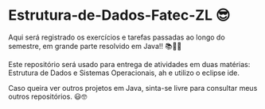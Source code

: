 # Estrutura-de-Dados-Fatec-ZL 😎
Aqui será registrado os exercícios e tarefas passadas ao longo do semestre, em grande parte resolvido em Java!! 📚👨‍💻

Este repositório será usado para entrega de atividades em duas matérias: Estrutura de Dados e Sistemas Operacionais, ah e utilizo o eclipse ide.

Caso queira ver outros projetos em Java, sinta-se livre para consultar meus outros repositórios. 😃🤓
